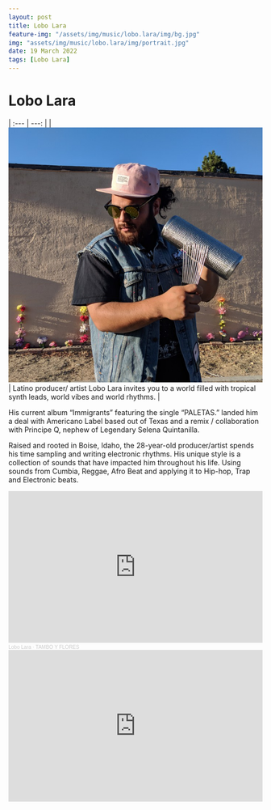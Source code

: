 ```yaml
---
layout: post
title: Lobo Lara
feature-img: "/assets/img/music/lobo.lara/img/bg.jpg"
img: "assets/img/music/lobo.lara/img/portrait.jpg"
date: 19 March 2022
tags: [Lobo Lara]
---
```


# Lobo Lara

| :--- | ---: |
| ![](/assets/img/music/lobo.lara/img/portrait.jpg) | Latino producer/ artist Lobo Lara invites you to a world filled with tropical synth leads, world vibes and world rhythms. |

His current album “Immigrants” featuring the single “PALETAS.” landed him a deal with Americano Label based out of Texas and a remix / collaboration with Principe Q, nephew of Legendary Selena Quintanilla.

Raised and rooted in Boise, Idaho, the 28-year-old producer/artist spends his time sampling and writing electronic rhythms. His unique style is a collection of sounds that have impacted him throughout his life. Using sounds from Cumbia, Reggae, Afro Beat and applying it to Hip-hop, Trap and Electronic beats.

<iframe width="100%" height="300" scrolling="no" frameborder="no" allow="autoplay" src="https://w.soundcloud.com/player/?url=https%3A//api.soundcloud.com/tracks/511908660&color=%23213e12&auto_play=false&hide_related=false&show_comments=true&show_user=true&show_reposts=false&show_teaser=true&visual=true"></iframe><div style="font-size: 10px; color: #cccccc;line-break: anywhere;word-break: normal;overflow: hidden;white-space: nowrap;text-overflow: ellipsis; font-family: Interstate,Lucida Grande,Lucida Sans Unicode,Lucida Sans,Garuda,Verdana,Tahoma,sans-serif;font-weight: 100;"><a href="https://soundcloud.com/user-338848948" title="Lobo Lara" target="_blank" style="color: #cccccc; text-decoration: none;">Lobo Lara</a> · <a href="https://soundcloud.com/user-338848948/tambo-y-flores" title="TAMBO Y FLORES" target="_blank" style="color: #cccccc; text-decoration: none;">TAMBO Y FLORES</a></div>

<iframe width="100%" height="300" src="https://www.youtube.com/embed/cD-CGbjA9RI" title="YouTube video player" frameborder="0" allow="accelerometer; autoplay; clipboard-write; encrypted-media; gyroscope; picture-in-picture" allowfullscreen></iframe>
